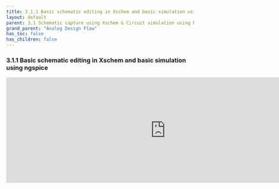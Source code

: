 ```yaml
---
title: 3.1.1 Basic schematic editing in Xschem and basic simulation using ngspice
layout: default
parent: 3.1 Schematic capture using Xschem & Circuit simulation using Ngspice
grand_parent: "Analog Design Flow"
has_toc: false
has_children: false
---
```

### 3.1.1 Basic schematic editing in Xschem and basic simulation using ngspice

<div style="width: 854px;padding:56.22% 0 0 0;position:relative;"><iframe src="https://player.vimeo.com/video/857523977?h=b0d7fc234a&amp;badge=0&amp;autopause=0&amp;player_id=0&amp;app_id=58479" frameborder="0" allow="autoplay; fullscreen; picture-in-picture" style="position:absolute;top:0;left:0;width:100%;height:100%;" title="3.1.1 editing_and_sim"></iframe></div><script src="https://player.vimeo.com/api/player.js"></script>
